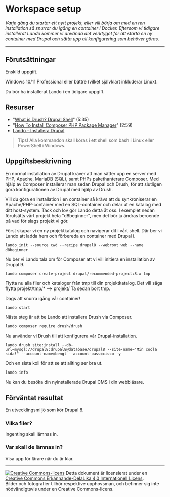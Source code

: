 # Workspace setup    

_Varje gång du startar ett nytt projekt, eller vill börja om med en ren installation så snurrar du igång en container i Docker. Eftersom vi tidigare installerat Lando kommer vi använda det verktyget för att starta en ny container med Drupal och sätta upp all konfigurering som behöver göras._         

---    

## Förutsättningar    

Enskild uppgift.      

Windows 10/11 Professional eller bättre (vilket självklart inkluderar Linux).       

Du bör ha installerat Lando i en tidigare uppgift.      

## Resurser

* "[What is Drush? Drupal Shell](https://youtu.be/WIjSfExbOCM)" (5:35) 
* "[How To Install Composer PHP Package Manager](https://youtu.be/9renbvFpWsI)" (2:59)
* [Lando - Installera Drupal](https://docs.lando.dev/drupal/getting-started.html#quick-start)

> Tips! Alla kommandon skall köras i ett shell som bash i Linux eller PowerShell i Windows. 

## Uppgiftsbeskrivning

En normal installation av Drupal kräver att man sätter upp en server med PHP, Apache, MariaDB (SQL), samt PHPs pakethanterare Composer. Med hjälp av Composer installerar man sedan Drupal och Drush, för att slutligen göra konfigurationen av Drupal med hjälp av Drush. 

Vill du göra en installation i en container så krävs att du synkroniserar en Apache/PHP-container med en SQL-container och delar ut en katalog med ditt host-system. Tack och lov gör Lando detta åt oss. I exemplet nedan förutsätts vårt projekt heta "d8beginner", men det bör ju ändras beroende på vad för slags projekt vi gör. 

Först skapar vi en ny projektkatalog och navigerar dit i vårt shell. Där ber vi Lando att ladda hem och förbereda en container med Drupal i. 

    lando init --source cwd --recipe drupal8 --webroot web --name d8beginner

Nu ber vi Lando tala om för Composer att vi vill initiera en installation av Drupal 9. 

    lando composer create-project drupal/recommended-project:8.x tmp
    
Flytta nu alla filer och kataloger från tmp till din projektkatalog. Det vill säga flytta projekt/tmp/* --> projekt/ Ta sedan bort tmp.

Dags att snurra igång vår container!

    lando start

Nästa steg är att be Lando att installera Drush via Composer. 

    lando composer require drush/drush

Nu använder vi Drush till att konfigurera vår Drupal-installation. 

    lando drush site:install --db-url=mysql://drupal8:drupal8@database/drupal8 --site-name="Min coola sida!" --account-name=bengt --account-pass=cisco -y

Och en sista koll för att se att allting ser bra ut. 

    lando info

Nu kan du besöka din nyinstallerade Drupal CMS i din webbläsare. 

## Förväntat resultat

En utvecklingsmiljö som kör Drupal 8. 

### Vilka filer?

Ingenting skall lämnas in.     

### Var skall de lämnas in?

Visa upp för lärare när du är klar.        

---     

[![Creative Commons-licens](https://i.creativecommons.org/l/by-sa/4.0/80x15.png)](http://creativecommons.org/licenses/by-sa/4.0/) Detta dokument är licensierat under en [Creative Commons Erkännande-DelaLika 4.0 Internationell Licens](http://creativecommons.org/licenses/by-sa/4.0/).    
Bilder och fotografier tillhör respektive upphovsman, och befinner sig inte nödvändigtsvis under en Creative Commons-licens.    
